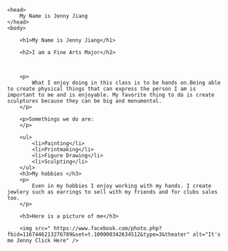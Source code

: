 <!DOCTYPE html>
<html>
    
    <head>
        My Name is Jenny Jiang
    </head>
    <body>
        
        <h1>My Name is Jenny Jiang</h1>
        
        <h2>I am a Fine Arts Major</h2>
        
        
        
        <p>
            What I enjoy doing in this class is to be hands on.Being able to create physical things that can express the person I am is important to me and is enjoyable. My favorite thing to do is create sculptures because they can be big and monumental.
        </p>
        
        <p>Somethings we do are:
        </p>
        
        <ul>
            <li>Painting</li>
            <li>Printmaking</li>
            <li>Figure Drawing</li>
            <li>Sculpting</li>
        </ul>
        <h3>My hobbies </h3>
        <p>
            Even in my hobbies I enjoy working with my hands. I create jewlery such as earrings to sell with my friends and for clubs sales too.
        </p>
        
        <h3>Here is a picture of me</h3>
        
        <img src=" https://www.facebook.com/photo.php?fbid=1167446213276789&set=t.100000342634512&type=3&theater" alt="It's me Jenny Click Here" />

        
       

